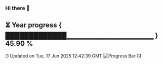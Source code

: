 ### Hi there 👋
⏳ Year progress { █████████████▁▁▁▁▁▁▁▁▁▁▁▁▁▁▁▁▁ } 45.90 %
---
⏰ Updated on Tue, 17 Jun 2025 12:42:39 GMT
![Progress Bar CI](https://github.com/liununu/liununu/workflows/Progress%20Bar%20CI/badge.svg)
